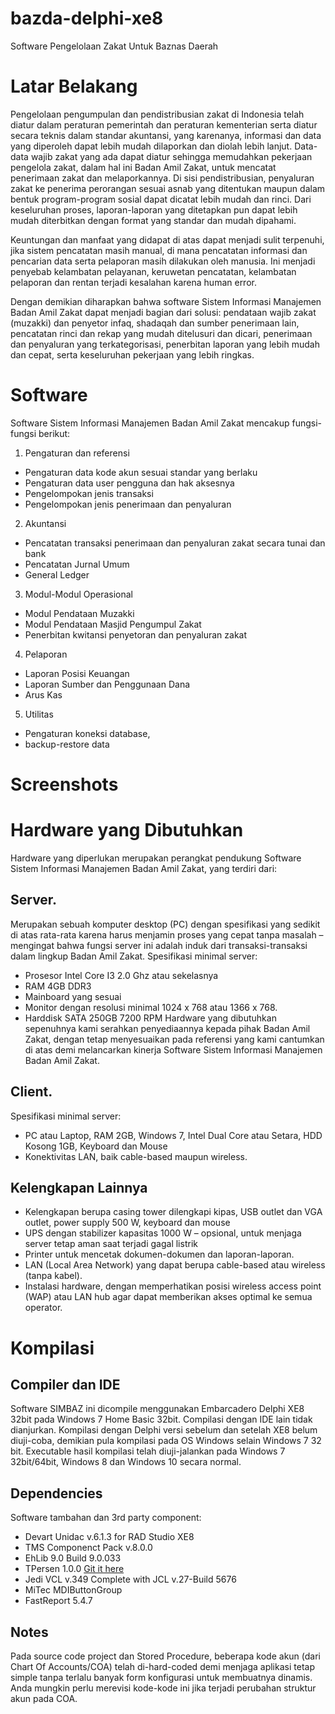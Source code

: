 # bazda-delphi-xe8
Software Pengelolaan Zakat Untuk Baznas Daerah

# Latar Belakang
Pengelolaan pengumpulan dan pendistribusian zakat di Indonesia telah diatur dalam peraturan pemerintah dan peraturan kementerian serta diatur secara teknis dalam standar akuntansi, yang karenanya, informasi dan data yang diperoleh dapat lebih mudah dilaporkan dan diolah lebih lanjut. Data-data wajib zakat yang ada dapat diatur sehingga memudahkan pekerjaan pengelola zakat, dalam hal ini Badan Amil Zakat, untuk mencatat penerimaan zakat dan melaporkannya. Di sisi pendistribusian, penyaluran zakat ke penerima perorangan sesuai asnab yang ditentukan maupun dalam bentuk program-program sosial dapat dicatat lebih mudah dan rinci. Dari keseluruhan proses, laporan-laporan yang ditetapkan pun dapat lebih mudah diterbitkan dengan format yang standar dan mudah dipahami.

Keuntungan dan manfaat yang didapat di atas dapat menjadi sulit terpenuhi, jika sistem pencatatan masih manual, di mana pencatatan informasi dan pencarian data serta pelaporan masih dilakukan oleh manusia. Ini menjadi penyebab kelambatan pelayanan, keruwetan pencatatan, kelambatan pelaporan dan rentan terjadi kesalahan karena human error.

Dengan demikian diharapkan bahwa software Sistem Informasi Manajemen Badan Amil Zakat dapat menjadi bagian dari solusi: pendataan wajib zakat (muzakki) dan penyetor infaq, shadaqah dan sumber penerimaan lain, pencatatan rinci dan rekap yang mudah ditelusuri dan dicari, penerimaan dan penyaluran yang terkategorisasi, penerbitan laporan yang lebih mudah dan cepat, serta keseluruhan pekerjaan yang lebih ringkas. 

# Software
Software Sistem Informasi Manajemen Badan Amil Zakat mencakup fungsi-fungsi berikut:
1.	Pengaturan dan referensi
*	Pengaturan data kode akun sesuai standar yang berlaku
*	Pengaturan data user pengguna dan hak aksesnya
*	Pengelompokan jenis transaksi
*	Pengelompokan jenis penerimaan dan penyaluran
2.	Akuntansi
*	Pencatatan transaksi penerimaan dan penyaluran zakat secara tunai dan bank
*	Pencatatan Jurnal Umum
*	General Ledger
3.	Modul-Modul Operasional
*	Modul Pendataan Muzakki
*	Modul Pendataan Masjid Pengumpul Zakat
*	Penerbitan kwitansi penyetoran dan penyaluran zakat
4.	Pelaporan
*	Laporan Posisi Keuangan
*	Laporan Sumber dan Penggunaan Dana
*	Arus Kas
5.	Utilitas
*	Pengaturan koneksi database, 
*	backup-restore data

# Screenshots


# Hardware yang Dibutuhkan

Hardware yang diperlukan merupakan perangkat pendukung Software Sistem Informasi Manajemen Badan Amil Zakat, yang terdiri dari:
## Server. 
Merupakan sebuah komputer desktop (PC) dengan spesifikasi yang sedikit di atas rata-rata karena harus menjamin proses yang cepat tanpa masalah – mengingat bahwa fungsi server ini adalah induk dari transaksi-transaksi dalam lingkup Badan Amil Zakat.
Spesifikasi minimal server:
*	Prosesor Intel Core I3 2.0 Ghz atau sekelasnya
*	RAM 4GB DDR3
*	Mainboard yang sesuai
*	Monitor  dengan resolusi minimal 1024 x 768 atau 1366 x 768.
*	Harddisk SATA 250GB 7200 RPM
Hardware yang dibutuhkan sepenuhnya kami serahkan penyediaannya kepada pihak Badan Amil Zakat, dengan tetap menyesuaikan pada referensi yang kami cantumkan di atas demi melancarkan kinerja Software Sistem Informasi Manajemen Badan Amil Zakat.
## Client. 
Spesifikasi minimal server:
*	PC atau Laptop, RAM 2GB, Windows 7, Intel Dual Core atau Setara, HDD Kosong 1GB, Keyboard dan Mouse
*	Konektivitas LAN, baik cable-based maupun wireless.
## Kelengkapan Lainnya
*	Kelengkapan berupa casing tower dilengkapi kipas, USB outlet dan VGA outlet, power supply 500 W, keyboard dan mouse
*	UPS dengan stabilizer  kapasitas 1000 W – opsional, untuk menjaga server tetap aman saat terjadi gagal listrik
*	Printer untuk mencetak dokumen-dokumen  dan laporan-laporan.
*	LAN (Local Area Network) yang dapat berupa cable-based atau wireless (tanpa kabel). 
*	Instalasi hardware, dengan memperhatikan posisi wireless access point (WAP) atau LAN hub agar dapat memberikan akses optimal ke semua operator.

# Kompilasi

## Compiler dan IDE

Software SIMBAZ ini dicompile menggunakan Embarcadero Delphi XE8 32bit pada Windows 7 Home Basic 32bit. Compilasi dengan IDE lain tidak dianjurkan. Kompilasi dengan Delphi versi sebelum dan setelah XE8 belum diuji-coba, demikian pula kompilasi pada OS Windows selain Windows 7 32 bit. Executable hasil kompilasi telah diuji-jalankan pada Windows 7 32bit/64bit, Windows 8 dan Windows 10 secara normal.

## Dependencies

Software tambahan dan 3rd party component:
- Devart Unidac v.6.1.3 for RAD Studio XE8
- TMS Componenct Pack v.8.0.0
- EhLib 9.0 Build 9.0.033
- TPersen 1.0.0 [Git it here](https://github.com/AndanTeknomedia/TPersen)
- Jedi VCL v.349 Complete with JCL v.27-Build 5676
- MiTec MDIButtonGroup
- FastReport 5.4.7

## Notes

Pada source code project dan Stored Procedure, beberapa kode akun (dari Chart Of Accounts/COA) telah di-hard-coded demi menjaga aplikasi tetap simple tanpa terlalu banyak form konfigurasi untuk membuatnya dinamis. Anda mungkin perlu merevisi kode-kode ini jika terjadi perubahan struktur akun pada COA.
